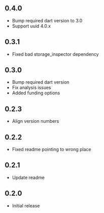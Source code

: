 ## 0.4.0

* Bump required dart version to 3.0
* Support uuid 4.0.x

## 0.3.1

* Fixed bad storage_inspector dependency

## 0.3.0

* Bump required dart version
* Fix analysis issues
* Added funding options

## 0.2.3

* Align version numbers

## 0.2.2

* Fixed readme pointing to wrong place

## 0.2.1

* Update readme

## 0.2.0

* Initial release
